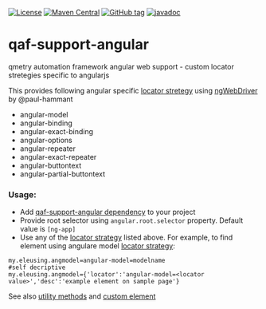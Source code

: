 [![License](https://img.shields.io/github/license/qmetry/qaf-support-angular.svg)](http://www.opensource.org/licenses/mit-license.php)
[![Maven Central](https://maven-badges.herokuapp.com/maven-central/com.qmetry/qaf-support-angular/badge.svg)](https://mvnrepository.com/artifact/com.qmetry/qaf-support-angular/latest)
[![GitHub tag](https://img.shields.io/github/tag/qmetry/qaf-support-angular.svg)](https://github.com/qmetry/qaf-support-angular/tags)
[![javadoc](https://javadoc.io/badge2/com.qmetry/qaf-support-angular/javadoc.svg)](https://javadoc.io/doc/com.qmetry/qaf-support-angular)
# qaf-support-angular
qmetry automation framework angular web support - custom locator stretegies specific to angularjs

This provides following angular specific [locator stretegy](https://qmetry.github.io/qaf/latest/locating_elements.html) using [ngWebDriver](https://github.com/paul-hammant/ngWebDriver#ngwebdriver) by @paul-hammant 

 - angular-model
 - angular-binding
 - angular-exact-binding
 - angular-options
 - angular-repeater
 - angular-exact-repeater
 - angular-buttontext
 - angular-partial-buttontext

 ### Usage: 
 - Add [qaf-support-angular dependency](https://mvnrepository.com/artifact/com.qmetry/qaf-support-angular/latest) to your project
 - Provide root selector using `angular.root.selector` property. Default value is `[ng-app]`
 - Use any of the [locator strategy](https://qmetry.github.io/qaf/latest/locating_elements.html) listed above. For example, to find element using angulare model [locator strategy](https://qmetry.github.io/qaf/latest/locating_elements.html):
```
my.eleusing.angmodel=angular-model=modelname
#self decriptive
my.eleusing.angmodel={'locator':'angular-model=<locator value>','desc':'example element on sample page'}
```
See also [utility methods](/src/com/qmetry/qaf/automation/support/angular/Utils.java) and [custom element](src/com/qmetry/qaf/automation/support/angular/AngularWebElement.java)
